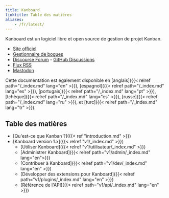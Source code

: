 ```yaml
---
title: Kanboard
linktitle: Table des matières
aliases:
    - /fr/latest/
---
```


Kanboard est un logiciel libre et open source de gestion de projet Kanban.

- [Site officiel](https://kanboard.org)
- [Gestionnaire de bogues](https://github.com/kanboard/kanboard/issues)
- [Discourse Forum](https://kanboard.discourse.group/) - [GitHub Discussions](https://github.com/orgs/kanboard/discussions)
- [Flux RSS](https://github.com/kanboard/kanboard/releases.atom)
- [Mastodon](https://mastodon.social/@kanboard)

Cette documentation est également disponible en [anglais]({{< relref path="/_index.md" lang="en" >}}), [espagnol]({{< relref path="/_index.md" lang="es" >}}), [portugais]({{< relref path="/_index.md" lang="pt" >}}), [tchèque]({{< relref path="/_index.md" lang="cs" >}}), [russe]({{< relref path="/_index.md" lang="ru" >}}), et [turc]({{< relref path="/_index.md" lang="tr" >}}).

## Table des matières

- [Qu'est-ce que Kanban ?]({{< ref "introduction.md" >}})
- [Kanboard version 1.x]({{< relref "v1/_index.md" >}})
    - [Utiliser Kanboard]({{< relref "v1/utilisateur/_index.md" >}})
    - [Administrer Kanboard]({{< relref path="v1/admin/_index.md" lang="en">}})
    - [Contribuer à Kanboard]({{< relref path="v1/dev/_index.md" lang="en" >}})
    - [Développer des extensions pour Kanboard]({{< relref path="v1/plugins/_index.md" lang="en" >}})
    - [Référence de l'API]({{< relref path="v1/api/_index.md" lang="en" >}})